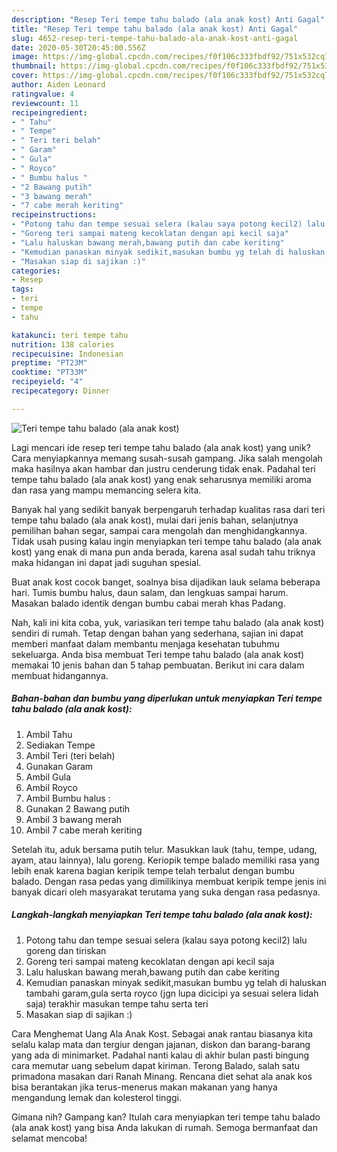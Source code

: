 ```yaml
---
description: "Resep Teri tempe tahu balado (ala anak kost) Anti Gagal"
title: "Resep Teri tempe tahu balado (ala anak kost) Anti Gagal"
slug: 4652-resep-teri-tempe-tahu-balado-ala-anak-kost-anti-gagal
date: 2020-05-30T20:45:00.556Z
image: https://img-global.cpcdn.com/recipes/f0f106c333fbdf92/751x532cq70/teri-tempe-tahu-balado-ala-anak-kost-foto-resep-utama.jpg
thumbnail: https://img-global.cpcdn.com/recipes/f0f106c333fbdf92/751x532cq70/teri-tempe-tahu-balado-ala-anak-kost-foto-resep-utama.jpg
cover: https://img-global.cpcdn.com/recipes/f0f106c333fbdf92/751x532cq70/teri-tempe-tahu-balado-ala-anak-kost-foto-resep-utama.jpg
author: Aiden Leonard
ratingvalue: 4
reviewcount: 11
recipeingredient:
- " Tahu"
- " Tempe"
- " Teri teri belah"
- " Garam"
- " Gula"
- " Royco"
- " Bumbu halus "
- "2 Bawang putih"
- "3 bawang merah"
- "7 cabe merah keriting"
recipeinstructions:
- "Potong tahu dan tempe sesuai selera (kalau saya potong kecil2) lalu goreng dan tiriskan"
- "Goreng teri sampai mateng kecoklatan dengan api kecil saja"
- "Lalu haluskan bawang merah,bawang putih dan cabe keriting"
- "Kemudian panaskan minyak sedikit,masukan bumbu yg telah di haluskan tambahi garam,gula serta royco (jgn lupa dicicipi ya sesuai selera lidah saja) terakhir masukan tempe tahu serta teri"
- "Masakan siap di sajikan :)"
categories:
- Resep
tags:
- teri
- tempe
- tahu

katakunci: teri tempe tahu 
nutrition: 138 calories
recipecuisine: Indonesian
preptime: "PT23M"
cooktime: "PT33M"
recipeyield: "4"
recipecategory: Dinner

---
```



![Teri tempe tahu balado (ala anak kost)](https://img-global.cpcdn.com/recipes/f0f106c333fbdf92/751x532cq70/teri-tempe-tahu-balado-ala-anak-kost-foto-resep-utama.jpg)

Lagi mencari ide resep teri tempe tahu balado (ala anak kost) yang unik? Cara menyiapkannya memang susah-susah gampang. Jika salah mengolah maka hasilnya akan hambar dan justru cenderung tidak enak. Padahal teri tempe tahu balado (ala anak kost) yang enak seharusnya memiliki aroma dan rasa yang mampu memancing selera kita.

Banyak hal yang sedikit banyak berpengaruh terhadap kualitas rasa dari teri tempe tahu balado (ala anak kost), mulai dari jenis bahan, selanjutnya pemilihan bahan segar, sampai cara mengolah dan menghidangkannya. Tidak usah pusing kalau ingin menyiapkan teri tempe tahu balado (ala anak kost) yang enak di mana pun anda berada, karena asal sudah tahu triknya maka hidangan ini dapat jadi suguhan spesial.

Buat anak kost cocok banget, soalnya bisa dijadikan lauk selama beberapa hari. Tumis bumbu halus, daun salam, dan lengkuas sampai harum. Masakan balado identik dengan bumbu cabai merah khas Padang.


Nah, kali ini kita coba, yuk, variasikan teri tempe tahu balado (ala anak kost) sendiri di rumah. Tetap dengan bahan yang sederhana, sajian ini dapat memberi manfaat dalam membantu menjaga kesehatan tubuhmu sekeluarga. Anda bisa membuat Teri tempe tahu balado (ala anak kost) memakai 10 jenis bahan dan 5 tahap pembuatan. Berikut ini cara dalam membuat hidangannya.

<!--inarticleads1-->

##### Bahan-bahan dan bumbu yang diperlukan untuk menyiapkan Teri tempe tahu balado (ala anak kost):

1. Ambil  Tahu
1. Sediakan  Tempe
1. Ambil  Teri (teri belah)
1. Gunakan  Garam
1. Ambil  Gula
1. Ambil  Royco
1. Ambil  Bumbu halus :
1. Gunakan 2 Bawang putih
1. Ambil 3 bawang merah
1. Ambil 7 cabe merah keriting


Setelah itu, aduk bersama putih telur. Masukkan lauk (tahu, tempe, udang, ayam, atau lainnya), lalu goreng. Keriopik tempe balado memiliki rasa yang lebih enak karena bagian keripik tempe telah terbalut dengan bumbu balado. Dengan rasa pedas yang dimilikinya membuat keripik tempe jenis ini banyak dicari oleh masyarakat terutama yang suka dengan rasa pedasnya. 

<!--inarticleads2-->

##### Langkah-langkah menyiapkan Teri tempe tahu balado (ala anak kost):

1. Potong tahu dan tempe sesuai selera (kalau saya potong kecil2) lalu goreng dan tiriskan
1. Goreng teri sampai mateng kecoklatan dengan api kecil saja
1. Lalu haluskan bawang merah,bawang putih dan cabe keriting
1. Kemudian panaskan minyak sedikit,masukan bumbu yg telah di haluskan tambahi garam,gula serta royco (jgn lupa dicicipi ya sesuai selera lidah saja) terakhir masukan tempe tahu serta teri
1. Masakan siap di sajikan :)


Cara Menghemat Uang Ala Anak Kost. Sebagai anak rantau biasanya kita selalu kalap mata dan tergiur dengan jajanan, diskon dan barang-barang yang ada di minimarket. Padahal nanti kalau di akhir bulan pasti bingung cara memutar uang sebelum dapat kiriman. Terong Balado, salah satu primadona masakan dari Ranah Minang. Rencana diet sehat ala anak kos bisa berantakan jika terus-menerus makan makanan yang hanya mengandung lemak dan kolesterol tinggi. 

Gimana nih? Gampang kan? Itulah cara menyiapkan teri tempe tahu balado (ala anak kost) yang bisa Anda lakukan di rumah. Semoga bermanfaat dan selamat mencoba!
